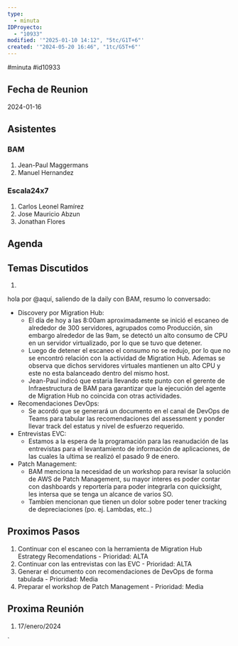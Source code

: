 ```yaml
---
type:
  - minuta
IDProyecto:
  - "10933"
modified: '"2025-01-10 14:12", "5tc/G1T+6"'
created: '"2024-05-20 16:46", "1tc/G5T+6"'
---
```

#minuta 
#id10933 

## Fecha de Reunion
2024-01-16

## Asistentes

### BAM
1. Jean-Paul Maggermans
2. Manuel Hernandez
### Escala24x7
1. Carlos Leonel Ramírez
2. Jose Mauricio Abzun
3. Jonathan Flores

## Agenda

## Temas Discutidos
1. 
hola por @aquí, saliendo de la daily con BAM, resumo lo conversado:
- Discovery por Migration Hub:
	- El día de hoy a las 8:00am aproximadamente se inició el escaneo de alrededor de 300 servidores, agrupados como Producción, sin embargo alrededor de las 9am, se detectó un alto consumo de CPU en un servidor virtualizado, por lo que se tuvo que detener.
	- Luego de detener el escaneo el consumo no se redujo, por lo que no se encontró relación con la actividad de Migration Hub. Ademas se observa que dichos servidores virtuales mantienen un alto CPU y este no esta balanceado dentro del mismo host.
	- Jean-Paul indicó que estaria llevando este punto con el gerente de Infraestructura de BAM para garantizar que la ejecución del agente de Migration Hub no coincida con otras actividades.
- Recomendaciones DevOps:
	- Se acordó que se generará un documento en el canal de DevOps de Teams  para tabular las recomendaciones del assessment y ponder llevar track del estatus y nivel de esfuerzo requerido.
- Entrevistas EVC:
	- Estamos a la espera de la programación para las reanudación de las entrevistas para el levantamiento de información de aplicaciones, de las cuales la ultima se realizó el pasado 9 de enero.
- Patch Management:
	- BAM menciona la necesidad de un workshop para revisar la solución de AWS de Patch Management, su mayor interes es poder contar con dashboards y reportería para poder integrarla con quicksight, les intersa que se tenga un alcance de varios SO.
	- Tambíen mencionan que tienen  un dolor sobre poder tener tracking de depreciaciones (po. ej. Lambdas, etc..)
## Proximos Pasos
1. Continuar con el escaneo con la herramienta de Migration Hub Estrategy Recomendations - Prioridad: ALTA
2. Continuar con las entrevistas con las EVC - Prioridad: ALTA
3. Generar el documento con recomendaciones de DevOps de forma tabulada - Prioridad: Media
4. Preparar el workshop de Patch Management - Prioridad: Media

## Proxima Reunión
1.  17/enero/2024

`